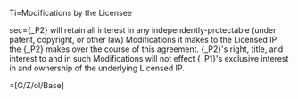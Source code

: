 Ti=Modifications by the Licensee

sec={_P2} will retain all interest in any independently-protectable (under patent, copyright, or other law) Modifications it makes to the Licensed IP the {_P2} makes over the course of this agreement. {_P2}'s right, title, and interest to and in such Modifications will not effect {_P1}'s exclusive interest in and ownership of the underlying Licensed IP.

=[G/Z/ol/Base]
